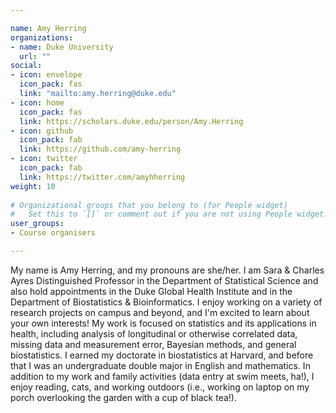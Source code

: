 ```yaml
---

name: Amy Herring
organizations:
- name: Duke University
  url: ""
social:
- icon: envelope
  icon_pack: fas
  link: "mailto:amy.herring@duke.edu"
- icon: home
  icon_pack: fas
  link: https://scholars.duke.edu/person/Amy.Herring
- icon: github
  icon_pack: fab
  link: https://github.com/amy-herring
- icon: twitter
  icon_pack: fab
  link: https://twitter.com/amyhherring
weight: 10
  
# Organizational groups that you belong to (for People widget)
#   Set this to `[]` or comment out if you are not using People widget.  
user_groups:
- Course organisers

---
```


My name is Amy Herring, and my pronouns are she/her. I am Sara & Charles Ayres Distinguished Professor in the Department of Statistical Science and also hold appointments in the Duke Global Health Institute and in the Department of Biostatistics & Bioinformatics. I enjoy working on a variety of research projects on campus and beyond, and I'm excited to learn about your own interests! My work is focused on statistics and its applications in health, including analysis of longitudinal or otherwise correlated data, missing data and measurement error, Bayesian methods, and general biostatistics.   I earned my doctorate in biostatistics at Harvard, and before that I was an undergraduate double major in English and mathematics. In addition to my work and family activities (data entry at swim meets, ha!), I enjoy reading, cats, and working outdoors (i.e., working on laptop on my porch overlooking the garden with a cup of black tea!).


